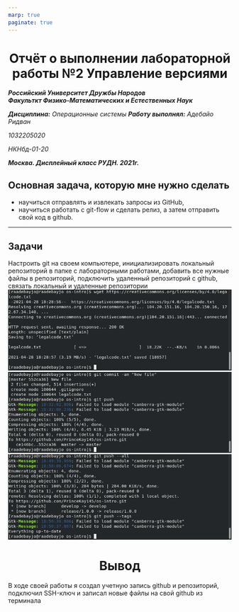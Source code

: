 ```yaml
---
marp: true
paginate: true
---
```

<style>
 h1 {text-align:center; colour: Blue}
 </style>
# Отчёт о выполнении лабораторной работы №2 Управление версиями
***Российский Университет Дружбы Народов***  
***Факульткт Физико-Математических и Естественных Наук***  

 ***Дисциплина:*** *Операционные системы* 
 ***Работу выполнял:*** *Адебайо Ридван*  
 
 *1032205020*  
 
 *НКНбд-01-20*  
 
 ***Москва. Дисплейный класс РУДН. 2021г.*** 
 
 ## Основная задача, которую мне нужно сделать

* научиться отправлять и извлекать запросы из GitHub,
* научиться работать с git-flow и сделать релиз, а затем отправить свой код в github.


---
## Задачи
Настроить git на своем компьютере, инициализировать локальный репозиторий в папке с лабораторными работами, добавить все нужные файлы в репозиторий, подключить удаленный репозиторий с github, связать локальный и удаленные репозитории
![добавил файл](image/07.jpg)
![добавил файл](image/010.jpg)
![добавил файл](image/014.jpg)
# Вывод
 В ходе своей работы я создал учетную запись github и репозиторий, подключил SSH-ключ и записал новые файлы на свой github из терминала
